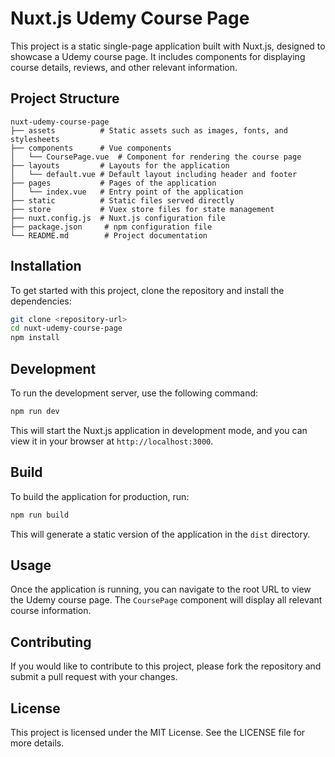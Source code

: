 # Nuxt.js Udemy Course Page

This project is a static single-page application built with Nuxt.js, designed to showcase a Udemy course page. It includes components for displaying course details, reviews, and other relevant information.

## Project Structure

```
nuxt-udemy-course-page
├── assets          # Static assets such as images, fonts, and stylesheets
├── components      # Vue components
│   └── CoursePage.vue  # Component for rendering the course page
├── layouts         # Layouts for the application
│   └── default.vue # Default layout including header and footer
├── pages           # Pages of the application
│   └── index.vue   # Entry point of the application
├── static          # Static files served directly
├── store           # Vuex store files for state management
├── nuxt.config.js  # Nuxt.js configuration file
├── package.json     # npm configuration file
└── README.md        # Project documentation
```

## Installation

To get started with this project, clone the repository and install the dependencies:

```bash
git clone <repository-url>
cd nuxt-udemy-course-page
npm install
```

## Development

To run the development server, use the following command:

```bash
npm run dev
```

This will start the Nuxt.js application in development mode, and you can view it in your browser at `http://localhost:3000`.

## Build

To build the application for production, run:

```bash
npm run build
```

This will generate a static version of the application in the `dist` directory.

## Usage

Once the application is running, you can navigate to the root URL to view the Udemy course page. The `CoursePage` component will display all relevant course information.

## Contributing

If you would like to contribute to this project, please fork the repository and submit a pull request with your changes.

## License

This project is licensed under the MIT License. See the LICENSE file for more details.